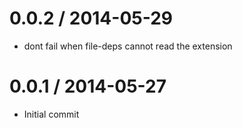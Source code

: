 
0.0.2 / 2014-05-29 
==================

 * dont fail when file-deps cannot read the extension

0.0.1 / 2014-05-27 
==================

 * Initial commit
